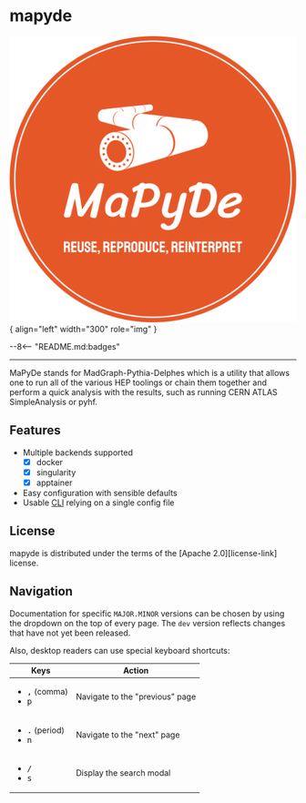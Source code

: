 # mapyde

![SCIPP logo](assets/images/logo.svg){ align="left" width="300" role="img" }

--8<-- "README.md:badges"

---

MaPyDe stands for MadGraph-Pythia-Delphes which is a utility that allows one to
run all of the various HEP toolings or chain them together and perform a quick
analysis with the results, such as running CERN ATLAS SimpleAnalysis or pyhf.

## Features

<!-- prettier-ignore-start -->

- Multiple backends supported
    - [x] docker
    - [x] singularity
    - [x] apptainer
- Easy configuration with sensible defaults
- Usable [CLI](cli/about.md) relying on a single config file

<!-- prettier-ignore-end -->

## License

mapyde is distributed under the terms of the [Apache 2.0][license-link] license.

## Navigation

Documentation for specific `MAJOR.MINOR` versions can be chosen by using the
dropdown on the top of every page. The `dev` version reflects changes that have
not yet been released.

Also, desktop readers can use special keyboard shortcuts:

| Keys                                                         | Action                          |
| ------------------------------------------------------------ | ------------------------------- |
| <ul><li><kbd>,</kbd> (comma)</li><li><kbd>p</kbd></li></ul>  | Navigate to the "previous" page |
| <ul><li><kbd>.</kbd> (period)</li><li><kbd>n</kbd></li></ul> | Navigate to the "next" page     |
| <ul><li><kbd>/</kbd></li><li><kbd>s</kbd></li></ul>          | Display the search modal        |
